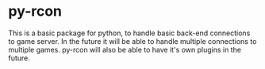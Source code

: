 py-rcon
=======

This is a basic package for python, to handle basic back-end connections to game server. In the future it will be able to handle multiple connections to multiple games. py-rcon will also be able to have it's own plugins in the future.
